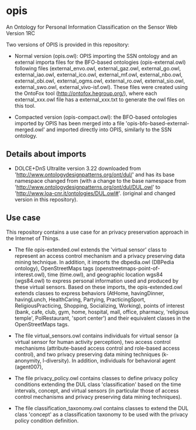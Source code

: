 # opis
An Ontology for Personal Information Classification on the Sensor Web
Version 1RC

Two versions of OPIS is provided in this repository: 

- Normal version (opis.owl): OPIS importing the SSN ontology and an external importa files for the BFO-based ontologies (opis-external.owl) following files (external_envo.owl, external_gaz.owl, external_go.owl, external_iao.owl, external_ico.owl, external_mf.owl, external_nbo.owl, external_obi.owl, external_ogms.owl, external_ro.owl, external_sio.owl, external_swo.owl, external_vivo-isf.owl).     These files were created using the OntoFox tool (http://ontofox.hegroup.org/), where each external_xxx.owl file has a external_xxx.txt to generate the owl files on this tool. 
  
- Compacted version (opis-compact.owl): the BFO-based ontologies imported by OPIS has been merged into a file 'opis-bfo-based-external-merged.owl' and imported directly into OPIS, similarly to the SSN ontology. 

## Details about imports
- DOLCE+DnS Ultralite version 3.22 downloaded from 'http://www.ontologydesignpatterns.org/ont/dul/' and has its base namespace changed from  (with a change to the base namespace from 'http://www.ontologydesignpatterns.org/ont/dul/DUL.owl' to 'http://www.loa-cnr.it/ontologies/DUL.owl#'. (original and changed version in this repository).

## Use case
This repository contains a use case for an privacy preservation approach in the Internet of Things. 

- The file opis-extended.owl extends the 'virtual sensor' class to represent an access control mechanism and a privacy preserving data mining technique. In addition, it imports the dbpedia.owl (DBPedia ontology), OpenStreetMaps tags (openstreetmaps-point-of-interest.owl), time (time.owl), and geographic location wgs84 (wgs84.owl) to express personal information used and produced by these virtual sensors. Based on these imports, the opis-extended.owl extends classes to express behaviors (AtHome, havingDinner, havingLunch, HealthCaring, Partying, PracticingSport, ReligiousPracticing, Shopping, Socializing, Working), points of interest (bank, cafe, club, gym, home, hospital, mall, office, pharmacy, 'religious temple', PoIRestaurant, 'sport center') and their equivalent classes in the OpenStreetMaps tags.  

- The file virtual_sensors.owl contains individuals for virtual sensor (a virtual sensor for human activity perception), two access control mechanisms (attribute-based access control and role-based access control), and two privacy preserving data mining techniques (k-anonymity, l-diversity). In addition, individuals for behavioral agent (agent007), 

- The file privacy_policy.owl contains classes to define privacy policy conditions extending the DUL class 'classification' based on the time intervals, concept, and virtual sensors (in particular those of access control mechanisms and privacy preserving data mining techniques). 

- The file classification_taxonomy.owl contains classes to extend the DUL class 'concept' as a classification taxonomy to be used with the privacy policy condition definition. 
 



